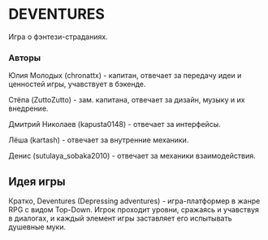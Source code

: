 # DEVENTURES
Игра о фэнтези-страданиях.
### Авторы
Юлия Молодых (chronattx) - капитан, отвечает за передачу идеи и ценностей игры, учавствует в бэкенде.

Стёпа (ZuttoZutto) - зам. капитана, отвечает за дизайн, музыку и их внедрение.

Дмитрий Николаев (kapusta0148) - отвечает за интерфейсы.

Лёша (kartash) - отвечает за внутренние механики.

Денис (sutulaya_sobaka2010) - отвечает за механики взаимодействия.
## Идея игры
Кратко, Deventures (Depressing adventures) - игра-платформер в жанре RPG с видом Top-Down. Игрок проходит уровни,
сражаясь и учавствуя в диалогах, и каждый элемент игры заставляет его испытывать душевные муки. 